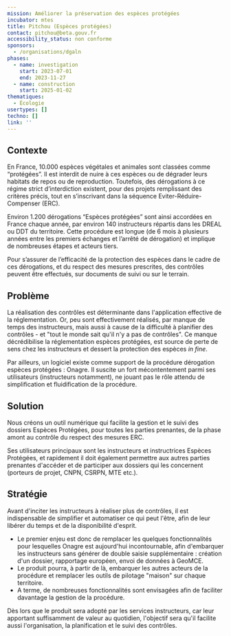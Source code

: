 ```yaml
---
mission: Améliorer la préservation des espèces protégées
incubator: mtes
title: Pitchou (Espèces protégées)
contact: pitchou@beta.gouv.fr
accessibility_status: non conforme
sponsors:
  - /organisations/dgaln
phases:
  - name: investigation
    start: 2023-07-01
    end: 2023-11-27
  - name: construction
    start: 2025-01-02
thematiques:
  - Écologie
usertypes: []
techno: []
link: ''
---
```

## Contexte

En France, 10.000 espèces végétales et animales sont classées comme “protégées”. Il est interdit de nuire à ces espèces ou de dégrader leurs habitats de repos ou de reproduction. Toutefois, des dérogations à ce régime strict d’interdiction existent, pour des projets remplissant des critères précis, tout en s’inscrivant dans la séquence Eviter-Réduire-Compenser (ERC).

Environ 1.200 dérogations “Espèces protégées” sont ainsi accordées en France chaque année, par environ 140 instructeurs répartis dans les DREAL ou DDT du territoire. Cette procédure est longue (de 6 mois à plusieurs années entre les premiers échanges et l’arrêté de dérogation) et implique de nombreuses étapes et acteurs tiers. 

Pour s’assurer de l’efficacité de la protection des espèces dans le cadre de ces dérogations, et du respect des mesures prescrites, des contrôles peuvent être effectués, sur documents de suivi ou sur le terrain.

## Problème

La réalisation des contrôles est déterminante dans l'application effective de la réglementation. Or, peu sont effectivement réalisés, par manque de temps des instructeurs, mais aussi à cause de la difficulté à planifier des contrôles - et "tout le monde sait qu'il n'y a pas de contrôles". Ce manque décrédibilise la réglementation espèces protégées, est source de perte de sens chez les instructeurs et dessert la protection des espèces *in fine*.

Par ailleurs, un logiciel existe comme support de la procédure dérogation espèces protégées : Onagre. Il suscite un fort mécontentement parmi ses utilisateurs (instructeurs notamment), ne jouant pas le rôle attendu de simplification et fluidification de la procédure.

## Solution

Nous créons un outil numérique qui facilite la gestion et le suivi des dossiers Espèces Protégées, pour toutes les parties prenantes, de la phase amont au contrôle du respect des mesures ERC.

Ses utilisateurs principaux sont les instructeurs et instructrices Espèces Protégées, et rapidement il doit également permettre aux autres parties prenantes d'accéder et de participer aux dossiers qui les concernent (porteurs de projet, CNPN, CSRPN, MTE etc.).

## Stratégie

Avant d'inciter les instructeurs à réaliser plus de contrôles, il est indispensable de simplifier et automatiser ce qui peut l'être, afin de leur libérer du temps et de la disponibilité d'esprit.

- Le premier enjeu est donc de remplacer les quelques fonctionnalités pour lesquelles Onagre est aujourd'hui incontournable, afin d'embarquer les instructeurs sans générer de double saisie supplémentaire : création d'un dossier, rapportage européen, envoi de données à GeoMCE.
- Le produit pourra, à partir de là, embarquer les autres acteurs de la procédure et remplacer les outils de pilotage "maison" sur chaque territoire.
- A terme, de nombreuses fonctionnalités sont envisagées afin de faciliter davantage la gestion de la procédure.

Dès lors que le produit sera adopté par les services instructeurs, car leur apportant suffisamment de valeur au quotidien, l'objectif sera qu'il facilite aussi l'organisation, la planification et le suivi des contrôles.
